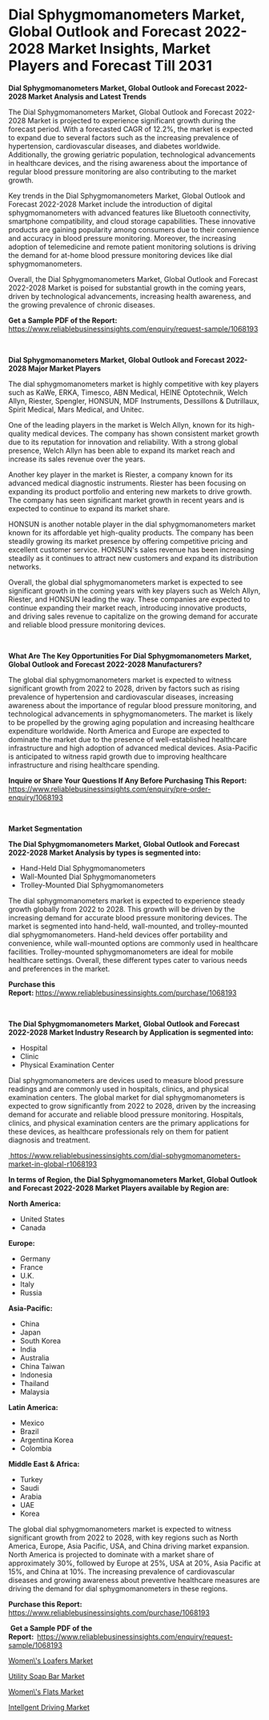 <p><h1>Dial Sphygmomanometers Market, Global Outlook and Forecast 2022-2028 Market Insights, Market Players and Forecast Till 2031</h1></p><p><strong>Dial Sphygmomanometers Market, Global Outlook and Forecast 2022-2028 Market Analysis and Latest Trends</strong></p>
<p><p>The Dial Sphygmomanometers Market, Global Outlook and Forecast 2022-2028 Market is projected to experience significant growth during the forecast period. With a forecasted CAGR of 12.2%, the market is expected to expand due to several factors such as the increasing prevalence of hypertension, cardiovascular diseases, and diabetes worldwide. Additionally, the growing geriatric population, technological advancements in healthcare devices, and the rising awareness about the importance of regular blood pressure monitoring are also contributing to the market growth.</p><p>Key trends in the Dial Sphygmomanometers Market, Global Outlook and Forecast 2022-2028 Market include the introduction of digital sphygmomanometers with advanced features like Bluetooth connectivity, smartphone compatibility, and cloud storage capabilities. These innovative products are gaining popularity among consumers due to their convenience and accuracy in blood pressure monitoring. Moreover, the increasing adoption of telemedicine and remote patient monitoring solutions is driving the demand for at-home blood pressure monitoring devices like dial sphygmomanometers.</p><p>Overall, the Dial Sphygmomanometers Market, Global Outlook and Forecast 2022-2028 Market is poised for substantial growth in the coming years, driven by technological advancements, increasing health awareness, and the growing prevalence of chronic diseases.</p></p>
<p><strong>Get a Sample PDF of the Report:&nbsp;</strong> <a href="https://www.reliablebusinessinsights.com/enquiry/request-sample/1068193">https://www.reliablebusinessinsights.com/enquiry/request-sample/1068193</a></p>
<p>&nbsp;</p>
<p><strong>Dial Sphygmomanometers Market, Global Outlook and Forecast 2022-2028 Major Market Players</strong></p>
<p><p>The dial sphygmomanometers market is highly competitive with key players such as KaWe, ERKA, Timesco, ABN Medical, HEINE Optotechnik, Welch Allyn, Riester, Spengler, HONSUN, MDF Instruments, Dessillons & Dutrillaux, Spirit Medical, Mars Medical, and Unitec.</p><p>One of the leading players in the market is Welch Allyn, known for its high-quality medical devices. The company has shown consistent market growth due to its reputation for innovation and reliability. With a strong global presence, Welch Allyn has been able to expand its market reach and increase its sales revenue over the years.</p><p>Another key player in the market is Riester, a company known for its advanced medical diagnostic instruments. Riester has been focusing on expanding its product portfolio and entering new markets to drive growth. The company has seen significant market growth in recent years and is expected to continue to expand its market share.</p><p>HONSUN is another notable player in the dial sphygmomanometers market known for its affordable yet high-quality products. The company has been steadily growing its market presence by offering competitive pricing and excellent customer service. HONSUN's sales revenue has been increasing steadily as it continues to attract new customers and expand its distribution networks.</p><p>Overall, the global dial sphygmomanometers market is expected to see significant growth in the coming years with key players such as Welch Allyn, Riester, and HONSUN leading the way. These companies are expected to continue expanding their market reach, introducing innovative products, and driving sales revenue to capitalize on the growing demand for accurate and reliable blood pressure monitoring devices.</p></p>
<p>&nbsp;</p>
<p><strong>What Are The Key Opportunities For Dial Sphygmomanometers Market, Global Outlook and Forecast 2022-2028 Manufacturers?</strong></p>
<p><p>The global dial sphygmomanometers market is expected to witness significant growth from 2022 to 2028, driven by factors such as rising prevalence of hypertension and cardiovascular diseases, increasing awareness about the importance of regular blood pressure monitoring, and technological advancements in sphygmomanometers. The market is likely to be propelled by the growing aging population and increasing healthcare expenditure worldwide. North America and Europe are expected to dominate the market due to the presence of well-established healthcare infrastructure and high adoption of advanced medical devices. Asia-Pacific is anticipated to witness rapid growth due to improving healthcare infrastructure and rising healthcare spending.</p></p>
<p><strong>Inquire or Share Your Questions If Any Before Purchasing This Report:</strong> <a href="https://www.reliablebusinessinsights.com/enquiry/pre-order-enquiry/1068193">https://www.reliablebusinessinsights.com/enquiry/pre-order-enquiry/1068193</a></p>
<p>&nbsp;</p>
<p><strong>Market Segmentation</strong></p>
<p><strong>The Dial Sphygmomanometers Market, Global Outlook and Forecast 2022-2028 Market Analysis by types is segmented into:</strong></p>
<p><ul><li>Hand-Held Dial Sphygmomanometers</li><li>Wall-Mounted Dial Sphygmomanometers</li><li>Trolley-Mounted Dial Sphygmomanometers</li></ul></p>
<p><p>The dial sphygmomanometers market is expected to experience steady growth globally from 2022 to 2028. This growth will be driven by the increasing demand for accurate blood pressure monitoring devices. The market is segmented into hand-held, wall-mounted, and trolley-mounted dial sphygmomanometers. Hand-held devices offer portability and convenience, while wall-mounted options are commonly used in healthcare facilities. Trolley-mounted sphygmomanometers are ideal for mobile healthcare settings. Overall, these different types cater to various needs and preferences in the market.</p></p>
<p><strong>Purchase this Report:&nbsp;</strong><a href="https://www.reliablebusinessinsights.com/purchase/1068193">https://www.reliablebusinessinsights.com/purchase/1068193</a></p>
<p>&nbsp;</p>
<p><strong>The Dial Sphygmomanometers Market, Global Outlook and Forecast 2022-2028 Market Industry Research by Application is segmented into:</strong></p>
<p><ul><li>Hospital</li><li>Clinic</li><li>Physical Examination Center</li></ul></p>
<p><p>Dial sphygmomanometers are devices used to measure blood pressure readings and are commonly used in hospitals, clinics, and physical examination centers. The global market for dial sphygmomanometers is expected to grow significantly from 2022 to 2028, driven by the increasing demand for accurate and reliable blood pressure monitoring. Hospitals, clinics, and physical examination centers are the primary applications for these devices, as healthcare professionals rely on them for patient diagnosis and treatment.</p></p>
<p><a href="https://www.reliablebusinessinsights.com/dial-sphygmomanometers-market-in-global-r1068193">&nbsp;https://www.reliablebusinessinsights.com/dial-sphygmomanometers-market-in-global-r1068193</a></p>
<p><strong>In terms of Region, the Dial Sphygmomanometers Market, Global Outlook and Forecast 2022-2028 Market Players available by Region are:</strong></p>
<p>
    <p> <strong> North America: </strong>
        <ul>
            <li>United States</li>
            <li>Canada</li>
        </ul>
        </p> 
    <p> <strong> Europe: </strong>
        <ul>
            <li>Germany</li>
            <li>France</li>
            <li>U.K.</li>
            <li>Italy</li>
            <li>Russia</li>
        </ul>
        </p> 
    <p> <strong> Asia-Pacific: </strong>
        <ul>
            <li>China</li>
            <li>Japan</li>
            <li>South Korea</li>
            <li>India</li>
            <li>Australia</li>
            <li>China Taiwan</li>
            <li>Indonesia</li>
            <li>Thailand</li>
            <li>Malaysia</li>
        </ul>
        </p> 
    <p> <strong> Latin America: </strong>
        <ul>
            <li>Mexico</li>
            <li>Brazil</li>
            <li>Argentina Korea</li>
            <li>Colombia</li>
        </ul>
        </p> 
    <p> <strong> Middle East & Africa: </strong>
        <ul>
            <li>Turkey</li>
            <li>Saudi</li>
            <li>Arabia</li>
            <li>UAE</li>
            <li>Korea</li>
        </ul>
    </p>
    </p>
<p><p>The global dial sphygmomanometers market is expected to witness significant growth from 2022 to 2028, with key regions such as North America, Europe, Asia Pacific, USA, and China driving market expansion. North America is projected to dominate with a market share of approximately 30%, followed by Europe at 25%, USA at 20%, Asia Pacific at 15%, and China at 10%. The increasing prevalence of cardiovascular diseases and growing awareness about preventive healthcare measures are driving the demand for dial sphygmomanometers in these regions.</p></p>
<p><strong>Purchase this Report: </strong><a href="https://www.reliablebusinessinsights.com/purchase/1068193">https://www.reliablebusinessinsights.com/purchase/1068193</a></p>
<p>&nbsp;<strong>Get a Sample PDF of the Report:&nbsp;&nbsp;</strong><a href="https://www.reliablebusinessinsights.com/enquiry/request-sample/1068193">https://www.reliablebusinessinsights.com/enquiry/request-sample/1068193</a></p>
<p><strong></strong></p>
<p><p><a href="https://github.com/gcimaudf65/Market-Research-Report-List-1/blob/main/womens-loafers-market.md">Women\'s Loafers Market</a></p><p><a href="https://medium.com/@lisastevens48/global-utility-soap-bar-market-focus-on-application-end-use-industry-type-equipment-and-region-fd61bdbc4d25">Utility Soap Bar Market</a></p><p><a href="https://github.com/pennyaldbrittonh658/Market-Research-Report-List-1/blob/main/womens-flats-market.md">Women\'s Flats Market</a></p><p><a href="https://medium.com/@bulahhamill88/global-intellgent-driving-market-size-share-analysis-by-product-type-by-application-by-region-282d98d67ed0">Intellgent Driving Market</a></p></p>